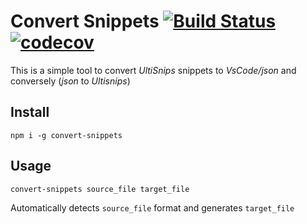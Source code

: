 # Convert Snippets [![Build Status](https://travis-ci.org/VincentCordobes/convert-snippets.svg?branch=master)](https://travis-ci.org/VincentCordobes/convert-snippets) [![codecov](https://codecov.io/gh/VincentCordobes/convert-snippets/branch/master/graph/badge.svg)](https://codecov.io/gh/VincentCordobes/convert-snippets)

This is a simple tool to convert _UltiSnips_ snippets to _VsCode/json_ and conversely (_json_ to _Ultisnips_)

## Install

```
npm i -g convert-snippets
```

## Usage

```
convert-snippets source_file target_file
```

Automatically detects `source_file` format and generates `target_file`
